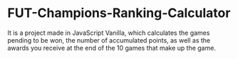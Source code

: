 # FUT-Champions-Ranking-Calculator

It is a project made in JavaScript Vanilla, which calculates the games pending to be won, the number of accumulated points, as well as the awards you receive at the end of the 10 games that make up the game.
